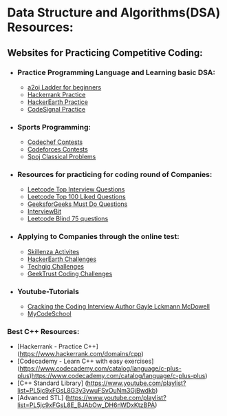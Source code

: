 # Data Structure and Algorithms(DSA) Resources: 

## Websites for Practicing Competitive Coding:

* ### Practice Programming Language and Learning basic DSA:
    - [a2oj Ladder for beginners](https://a2oj.com/Ladder11.html)
    - [Hackerrank Practice](https://www.hackerrank.com/dashboard)
    - [HackerEarth Practice](https://www.hackerearth.com/practice/)
    - [CodeSignal Practice](https://codesignal.com/)


* ### Sports Programming:
    - [Codechef Contests](https://www.codechef.com/contests/)
    - [Codeforces Contests](https://codeforces.com/contests)
    - [Spoj Classical Problems](https://www.spoj.com/problems/classical/)


* ### Resources for practicing for coding round of Companies:
    - [Leetcode Top Interview Questions](https://leetcode.com/problemset/top-interview-questions/)
    - [Leetcode Top 100 Liked Questions](https://leetcode.com/problemset/top-100-liked-questions/)
    - [GeeksforGeeks Must Do Questions](https://www.geeksforgeeks.org/must-do-coding-questions-for-companies-like-amazon-microsoft-adobe/)
    - [InterviewBit](https://www.interviewbit.com/)
    - [Leetcode Blind 75 questions](https://leetcode.com/discuss/general-discussion/460599/blind-75-leetcode-questions)


* ### Applying to Companies through the online test:
    - [Skillenza Activites](https://skillenza.com/activities)
    - [HackerEarth Challenges](https://www.hackerearth.com/challenges/)
    - [Techgig Challenges](https://www.techgig.com/challenge)
    - [GeekTrust Coding Challenges](https://www.geektrust.in/coding-problem)


* ### Youtube-Tutorials
   - [Cracking the Coding Interview Author Gayle Lckmann McDowell](https://www.youtube.com/watch?v=IhJGJG-9Dx8&list=PLI1t_8YX-Apv-UiRlnZwqqrRT8D1RhriX)
   - [MyCodeSchool](https://www.youtube.com/watch?v=92S4zgXN17o&list=PL2_aWCzGMAwI3W_JlcBbtYTwiQSsOTa6P)
 
### Best C++ Resources:
   - [Hackerrank - Practice C++] (https://www.hackerrank.com/domains/cpp)
   - [Codecademy - Learn C++ with easy exercises] (https://www.codecademy.com/catalog/language/c-plus-plus)https://www.codecademy.com/catalog/language/c-plus-plus)
   - [C++ Standard Library] (https://www.youtube.com/playlist?list=PL5jc9xFGsL8G3y3ywuFSvOuNm3GjBwdkb)
   - [Advanced STL] (https://www.youtube.com/playlist?list=PL5jc9xFGsL8E_BJAbOw_DH6nWDxKtzBPA)
       

